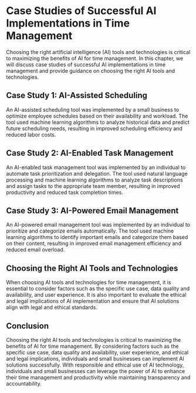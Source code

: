Case Studies of Successful AI Implementations in Time Management
=============================================================================================================================================

Choosing the right artificial intelligence (AI) tools and technologies is critical to maximizing the benefits of AI for time management. In this chapter, we will discuss case studies of successful AI implementations in time management and provide guidance on choosing the right AI tools and technologies.

Case Study 1: AI-Assisted Scheduling
------------------------------------

An AI-assisted scheduling tool was implemented by a small business to optimize employee schedules based on their availability and workload. The tool used machine learning algorithms to analyze historical data and predict future scheduling needs, resulting in improved scheduling efficiency and reduced labor costs.

Case Study 2: AI-Enabled Task Management
----------------------------------------

An AI-enabled task management tool was implemented by an individual to automate task prioritization and delegation. The tool used natural language processing and machine learning algorithms to analyze task descriptions and assign tasks to the appropriate team member, resulting in improved productivity and reduced task completion times.

Case Study 3: AI-Powered Email Management
-----------------------------------------

An AI-powered email management tool was implemented by an individual to prioritize and categorize emails automatically. The tool used machine learning algorithms to identify important emails and categorize them based on their content, resulting in improved email management efficiency and reduced email overload.

Choosing the Right AI Tools and Technologies
--------------------------------------------

When choosing AI tools and technologies for time management, it is essential to consider factors such as the specific use case, data quality and availability, and user experience. It is also important to evaluate the ethical and legal implications of AI implementation and ensure that AI solutions align with legal and ethical standards.

Conclusion
----------

Choosing the right AI tools and technologies is critical to maximizing the benefits of AI for time management. By considering factors such as the specific use case, data quality and availability, user experience, and ethical and legal implications, individuals and small businesses can implement AI solutions successfully. With responsible and ethical use of AI technology, individuals and small businesses can leverage the power of AI to enhance their time management and productivity while maintaining transparency and accountability.
